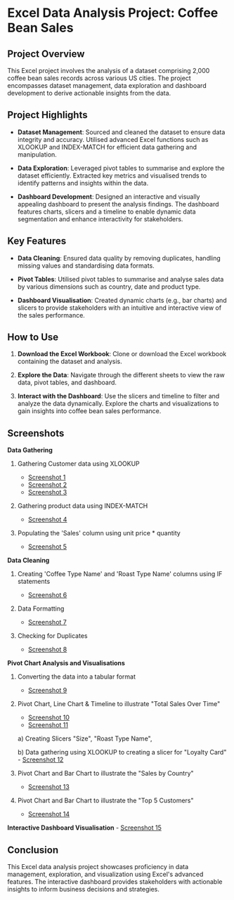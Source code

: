 # Excel Data Analysis Project: Coffee Bean Sales

## Project Overview

This Excel project involves the analysis of a dataset comprising 2,000 coffee bean sales records across various US cities. The project encompasses dataset management, data exploration and dashboard development to derive actionable insights from the data.

## Project Highlights

- **Dataset Management**: Sourced and cleaned the dataset to ensure data integrity and accuracy. Utilised advanced Excel functions such as XLOOKUP and INDEX-MATCH for efficient data gathering and manipulation.

- **Data Exploration**: Leveraged pivot tables to summarise and explore the dataset efficiently. Extracted key metrics and visualised trends to identify patterns and insights within the data.

- **Dashboard Development**: Designed an interactive and visually appealing dashboard to present the analysis findings. The dashboard features charts, slicers and a timeline to enable dynamic data segmentation and enhance interactivity for stakeholders.

## Key Features

- **Data Cleaning**: Ensured data quality by removing duplicates, handling missing values and standardising data formats.
  
- **Pivot Tables**: Utilised pivot tables to summarise and analyse sales data by various dimensions such as country, date and product type.
  
- **Dashboard Visualisation**: Created dynamic charts (e.g., bar charts) and slicers to provide stakeholders with an intuitive and interactive view of the sales performance.

## How to Use

1. **Download the Excel Workbook**: Clone or download the Excel workbook containing the dataset and analysis.
   
2. **Explore the Data**: Navigate through the different sheets to view the raw data, pivot tables, and dashboard.
   
3. **Interact with the Dashboard**: Use the slicers and timeline to filter and analyze the data dynamically. Explore the charts and visualizations to gain insights into coffee bean sales performance.

## Screenshots

**Data Gathering**

1. Gathering Customer data using XLOOKUP
   - [Screenshot 1](https://github.com/sonalitejura/portfolio-projects/blob/main/excel-project/screenshots/screenshots/Picture_1.png) 
   - [Screenshot 2](https://github.com/sonalitejura/portfolio-projects/blob/main/excel-project/screenshots/screenshots/Picture_2.png)
   - [Screenshot 3](https://github.com/sonalitejura/portfolio-projects/blob/main/excel-project/screenshots/screenshots/Picture_3.png)

2. Gathering product data using INDEX-MATCH
   - [Screenshot 4](https://github.com/sonalitejura/portfolio-projects/blob/main/excel-project/screenshots/screenshots/Picture_4.png)

3. Populating the 'Sales' column using unit price * quantity
   - [Screenshot 5](https://github.com/sonalitejura/portfolio-projects/blob/main/excel-project/screenshots/screenshots/Picture%205.png)

**Data Cleaning**
1. Creating 'Coffee Type Name' and 'Roast Type Name' columns using IF statements
   - [Screenshot 6](https://github.com/sonalitejura/portfolio-projects/blob/main/excel-project/screenshots/screenshots/Picture_6.png)

2. Data Formatting 
   - [Screenshot 7](https://github.com/sonalitejura/portfolio-projects/blob/main/excel-project/screenshots/screenshots/Picture_7.png)

3. Checking for Duplicates
   - [Screenshot 8](https://github.com/sonalitejura/portfolio-projects/blob/main/excel-project/screenshots/screenshots/Picture_8.png)

**Pivot Chart Analysis and Visualisations**
1. Converting the data into a tabular format 
   - [Screenshot 9](https://github.com/sonalitejura/portfolio-projects/blob/main/excel-project/screenshots/screenshots/Picture_9.png)

2. Pivot Chart, Line Chart & Timeline to illustrate "Total Sales Over Time"
   - [Screenshot 10](https://github.com/sonalitejura/portfolio-projects/blob/main/excel-project/screenshots/screenshots/Picture_10.png)
   - [Screenshot 11](screenshots/Picture_11.png)

    a) Creating Slicers "Size", "Roast Type Name",  

    b) Data gathering using XLOOKUP to creating a slicer for "Loyalty Card" 
         - [Screenshot 12](https://github.com/sonalitejura/portfolio-projects/blob/main/excel-project/screenshots/screenshots/Picture_11.png)

   

3. Pivot Chart and Bar Chart to illustrate the "Sales by Country"
   - [Screenshot 13](https://github.com/sonalitejura/portfolio-projects/blob/main/excel-project/screenshots/screenshots/Picture_13.png)

4. Pivot Chart and Bar Chart to illustrate the "Top 5 Customers"
   - [Screenshot 14](https://github.com/sonalitejura/portfolio-projects/blob/main/excel-project/screenshots/screenshots/Picture_14.png)

**Interactive Dashboard Visualisation**
     - [Screenshot 15](https://github.com/sonalitejura/portfolio-projects/blob/main/excel-project/screenshots/screenshots/Picture_15.png)


## Conclusion

This Excel data analysis project showcases proficiency in data management, exploration, and visualization using Excel's advanced features. The interactive dashboard provides stakeholders with actionable insights to inform business decisions and strategies.

